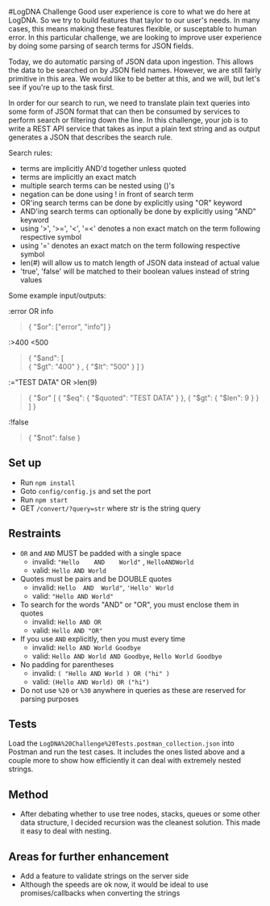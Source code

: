 #LogDNA Challenge
Good user experience is core to what we do here at LogDNA. So we try to build features that taylor to our user's needs. In many cases, this means making these features flexible, or susceptable to human error. In this particular challenge, we are looking to improve user experience by doing some parsing of search terms for JSON fields.

Today, we do automatic parsing of JSON data upon ingestion. This allows the data to be searched on by JSON field names. However, we are still fairly primitive in this area. We would like to be better at this, and we will, but let's see if you're up to the task first.

In order for our search to run, we need to translate plain text queries into some form of JSON format that can then be consumed by services to perform search or filtering down the line. In this challenge, your job is to write a REST API service that takes as input a plain text string and as output generates a JSON that describes the search rule.

Search rules:
- terms are implicitly AND'd together unless quoted
- terms are implicitly an exact match
- multiple search terms can be nested using ()'s
- negation can be done using ! in front of search term
- OR'ing search terms can be done by explicitly using "OR" keyword
- AND'ing search terms can optionally be done by explicitly using "AND" keyword
- using '>', '>=', '<', '=<' denotes a non exact match on the term following respective symbol
- using '=' denotes an exact match on the term following respective symbol
- len(#) will allow us to match length of JSON data instead of actual value
- 'true', 'false' will be matched to their boolean values instead of string values

Some example input/outputs:

:error OR info
> { "$or": ["error", "info"] }

:>400 <500
> { "$and": [   
    { "$gt": "400" }
  , { "$lt": "500" }
] }

:="TEST DATA" OR >len(9)
> { "$or" [
    {
        "$eq": {
            "$quoted": "TEST DATA"
        }
    }, {
        "$gt": {
            "$len": 9
        }
    }
] }

:!false
> { "$not": false }

## Set up
- Run `npm install`
- Goto `config/config.js` and set the port
- Run `npm start`
- GET `/convert/?query=str` where str is the string query

## Restraints
- ` OR ` and ` AND ` MUST be padded with a single space
   - invalid: `"Hello    AND    World"` , `HelloANDWorld`
   - valid: `Hello AND World`
- Quotes must be pairs and be DOUBLE quotes
   - invalid: `Hello  AND  World"`, `'Hello' World`
   - valid: `"Hello AND World"`
- To search for the words "AND" or "OR", you must enclose them in quotes
   - invalid: `Hello AND OR`
   - valid: `Hello AND "OR"`
- If you use ` AND ` explicitly, then you must every time
   - invalid: `Hello AND World Goodbye`
   - valid: `Hello AND World AND Goodbye`, `Hello World Goodbye`
- No padding for parentheses
   - invalid: `( "Hello AND World ) OR ("hi" )`
   - valid: `(Hello AND World) OR ("hi")`
- Do not use `%20` or `%30` anywhere in queries as these are reserved for parsing purposes

## Tests
Load the `LogDNA%20Challenge%20Tests.postman_collection.json` into Postman and run the test cases. It includes the ones listed above and a couple more to show how efficiently it can deal with extremely nested strings.

## Method
- After debating whether to use tree nodes, stacks, queues or some other data structure, I decided recursion was the cleanest solution. This made it easy to deal with nesting.

## Areas for further enhancement
- Add a feature to validate strings on the server side
- Although the speeds are ok now, it would be ideal to use promises/callbacks when converting the strings



